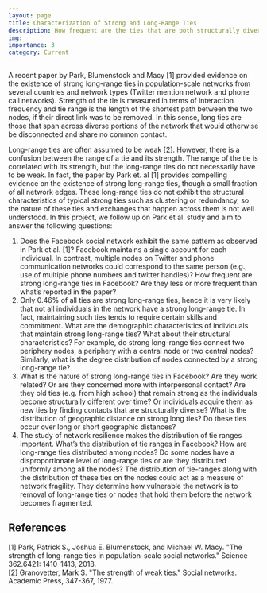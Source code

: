 ```yaml
---
layout: page
title: Characterization of Strong and Long-Range Ties
description: How frequent are the ties that are both structurally diverse and high-bandwidth? Who holds them? What are their economic implications?
img: 
importance: 3
category: Current
---
```


A recent paper by Park, Blumenstock and Macy [1] provided evidence on the existence of
strong long-range ties in population-scale networks from several countries and network
types (Twitter mention network and phone call networks). Strength of the tie is measured
in terms of interaction frequency and tie range is the length of the shortest path between
the two nodes, if their direct link was to be removed. In this sense, long ties are those
that span across diverse portions of the network that would otherwise be disconnected and
share no common contact.

Long-range ties are often assumed to be weak [2]. However, there is a
confusion between the range of a tie and its strength. The range of the tie is correlated
with its strength, but the long-range ties do not necessarily have to be weak. In fact,
the paper by Park et. al [1] provides compelling evidence on the existence of strong
long-range ties, though a small fraction of all network edges. These long-range ties do
not exhibit the structural characteristics of typical strong ties such as clustering or
redundancy, so the nature of these ties and exchanges that happen across them is not well
understood. In this project, we follow up on Park et al. study and aim to answer the
following questions:
1. Does the Facebook social network exhibit the same pattern as observed in Park et al.
	 [1]?  Facebook maintains a single account for each individual. In contrast, multiple
nodes on Twitter and phone communication networks could correspond to the same person
(e.g., use of multiple phone numbers and twitter handles)? How frequent are strong
long-range ties in Facebook? Are they less or more frequent than what’s reported in the
paper?
2. Only 0.46% of all ties are strong long-range ties, hence it is very likely that not all
	 individuals in the network have a strong long-range tie. In fact, maintaining such ties
tends to require certain skills and commitment. What are the demographic characteristics
of individuals that maintain strong long-range ties? What about their structural
characteristics? For example, do strong long-range ties connect two periphery nodes, a
periphery with a central node or two central nodes? Similarly, what is the degree
distribution of nodes connected by a strong long-range tie?
3. What is the nature of strong long-range ties in Facebook? Are they work related? Or are
	 they concerned more with interpersonal contact? Are they old ties (e.g. from high
school) that remain strong as the individuals become structurally different over time? Or
individuals acquire them as new ties by finding contacts that are structurally diverse?
What is the distribution of geographic distance on strong long ties? Do these ties occur
over long or short geographic distances?
4. The study of network resilience makes the distribution of tie ranges important. What’s
	 the distribution of tie ranges in Facebook? How are long-range ties distributed among
nodes? Do some nodes have a disproportionate level of long-range ties or are they
distributed uniformly among all the nodes? The distribution of tie-ranges along with the
distribution of these ties on the nodes could act as a measure of network fragility. They
determine how vulnerable the network is to removal of long-range ties or nodes that hold
them before the network becomes fragmented.



<h2>References</h2>
[1] Park, Patrick S., Joshua E. Blumenstock, and Michael W. Macy. "The strength of long-range ties in population-scale social networks." Science 362.6421: 1410-1413, 2018.
<br />
[2] Granovetter, Mark S. "The strength of weak ties." Social networks. Academic Press, 347-367, 1977.
